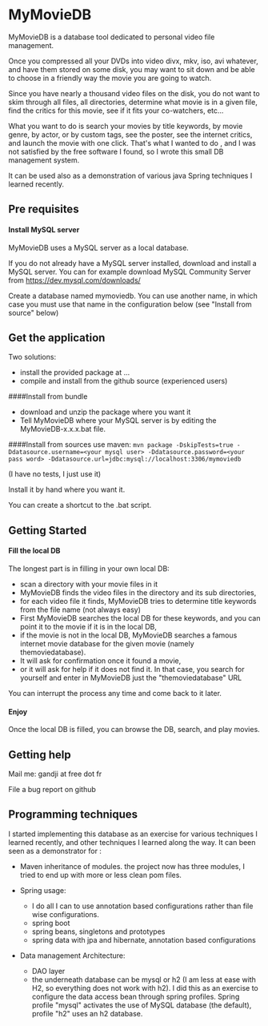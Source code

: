 MyMovieDB
=========

MyMovieDB is a database tool dedicated
to personal video file management.

Once you compressed all your DVDs into video 
divx, mkv, iso, avi whatever, and have them 
stored on some disk, you may want to sit down and
be able to choose in a friendly way 
the movie you are going to watch. 

Since you
have nearly a thousand video files on the disk,
you do not want to skim through all files, all 
directories, determine what movie is in a given file,
 find the critics for this movie, see if it fits
 your co-watchers, etc...
 
What you want to do is search your movies
by title keywords, by movie genre, by actor, or by 
custom tags, see the poster, see the internet critics, 
and launch the movie with one click.
That's what I wanted to do , and
I was not satisfied by the free software I found,
so I wrote this small DB management system.

It can be used also as a demonstration of various
java Spring techniques I learned recently.

Pre requisites
--------------

#### Install MySQL server

MyMovieDB uses a MySQL server as a local database.

If you do not already have a MySQL server installed,
download and install a MySQL server.
You can for example download MySQL Community Server from 
https://dev.mysql.com/downloads/

Create a database named mymoviedb.
You can use another name, in which case 
you must use that name in the configuration below
(see "Install from source" below)

Get the application
-------------------

Two solutions:
 - install the provided package at ...
 - compile and install from the github source (experienced users)

####Install from bundle

 - download and unzip the package where you want it
 - Tell MyMovieDB where your MySQL server is by editing the MyMovieDB-x.x.x.bat file.

####Install from sources
 use maven:
`mvn package -DskipTests=true -Ddatasource.username=<your mysql user>
 -Ddatasource.password=<your pass word>
 -Ddatasource.url=jdbc:mysql://localhost:3306/mymoviedb
`

(I have no tests, I just use it)

Install it by hand where you want it.

You can create a shortcut to the .bat script.


Getting Started
-----

#### Fill the local DB


The longest part is in filling in your own local DB: 
 - scan a directory with your movie files in it
 - MyMovieDB finds the video files in the directory and its sub directories,
 - for each video file it finds, MyMovieDB tries to 
 determine title keywords from the file 
 name (not always easy)
 - First MyMovieDB searches the local DB for these keywords,
 and you can point it to the movie if it is in the local DB,
 - if the movie is not in the local DB, MyMovieDB searches a famous internet movie database
 for the given movie (namely themoviedatabase). 
  - It will ask for confirmation once it found a movie,
  - or it will ask for help if it  does not find it. In that case, you search for yourself and enter
 in MyMovieDB just the "themoviedatabase" URL
 
 You can interrupt the process any time and come back to it later.

 #### Enjoy
 Once the local DB is filled, you can browse the DB, search, 
 and play movies.
 
 Getting help
 ------
 
 Mail me: gandji at free dot fr 
 
 File a bug report on github
 
Programming techniques
-----
I started implementing this database as an exercise for various techniques
I learned recently, and other techniques I learned along the way.
It can been seen as a demonstrator for :

 - Maven inheritance of modules. the project now has three modules,
 I tried to end up with more or less clean pom files.

 - Spring usage:
   - I do all I can to use annotation based configurations rather than file wise configurations.
   - spring boot
   - spring beans, singletons and prototypes
   - spring data with jpa and hibernate, annotation based configurations

 - Data management Architecture:
   - DAO layer
   - the underneath database can be mysql or h2 (I am less at ease with H2, 
 so everything does not work with h2). I did this as an exercise to 
 configure the data access bean
 through spring profiles. Spring profile "mysql" activates the use of MySQL database
 (the default), profile "h2" uses an h2 database. 
 
 